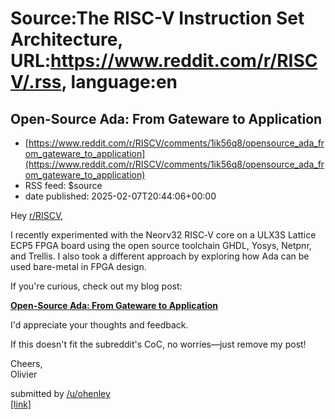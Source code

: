 # Source:The RISC-V Instruction Set Architecture, URL:https://www.reddit.com/r/RISCV/.rss, language:en

## Open-Source Ada: From Gateware to Application
 - [https://www.reddit.com/r/RISCV/comments/1ik56q8/opensource_ada_from_gateware_to_application](https://www.reddit.com/r/RISCV/comments/1ik56q8/opensource_ada_from_gateware_to_application)
 - RSS feed: $source
 - date published: 2025-02-07T20:44:06+00:00

<!-- SC_OFF --><div class="md"><p>Hey <a href="/r/RISCV">r/RISCV</a>,</p> <p>I recently experimented with the Neorv32 RISC‑V core on a ULX3S Lattice ECP5 FPGA board using the open source toolchain GHDL, Yosys, Netpnr, and Trellis. I also took a different approach by exploring how Ada can be used bare-metal in FPGA design.</p> <p>If you&#39;re curious, check out my blog post:</p> <p><a href="https://blog.adacore.com/open-source-ada-from-gateware-to-application"><strong>Open-Source Ada: From Gateware to Application</strong></a></p> <p>I&#39;d appreciate your thoughts and feedback.</p> <p>If this doesn&#39;t fit the subreddit&#39;s CoC, no worries—just remove my post!</p> <p>Cheers,<br/> Olivier</p> </div><!-- SC_ON --> &#32; submitted by &#32; <a href="https://www.reddit.com/user/ohenley"> /u/ohenley </a> <br/> <span><a href="https://www.reddit.com/r/RISCV/comments/1ik56q8/opensource_ada_from_gateware_to_application/">[link]</a></span> &#32; <span><a href="https://www.reddit.com/r/RISC

